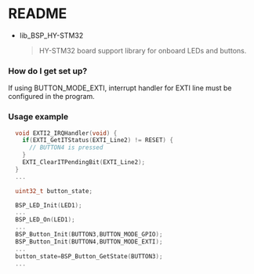 # README #

* lib_BSP_HY-STM32
  > HY-STM32 board support library for onboard LEDs and buttons.

### How do I get set up? ###

If using BUTTON_MODE_EXTI, interrupt handler for EXTI line must be configured in the program.

### Usage example ###
```C
  void EXTI2_IRQHandler(void) {
    if(EXTI_GetITStatus(EXTI_Line2) != RESET) {
      // BUTTON4 is pressed
    }
    EXTI_ClearITPendingBit(EXTI_Line2);
  }
  ...

  uint32_t button_state;

  BSP_LED_Init(LED1);
  ...
  BSP_LED_On(LED1);
  ...
  BSP_Button_Init(BUTTON3,BUTTON_MODE_GPIO);
  BSP_Button_Init(BUTTON4,BUTTON_MODE_EXTI);
  ...
  button_state=BSP_Button_GetState(BUTTON3);
  ...
```


